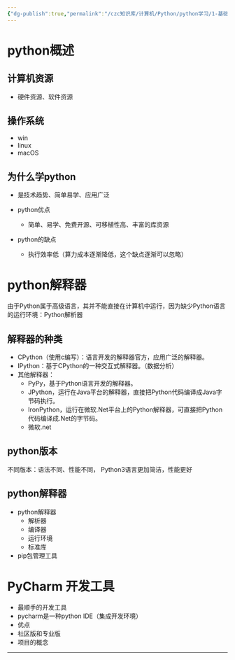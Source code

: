 ```yaml
---
{"dg-publish":true,"permalink":"/czc知识库/计算机/Python/python学习/1-基础的基础/001-基本概念/","dgPassFrontmatter":true,"created":"2024-10-15T18:51:31.842+08:00","updated":"2024-12-08T12:39:45.248+08:00"}
---
```



# python概述

## 计算机资源
- 硬件资源、软件资源
## 操作系统
- win
- linux
- macOS
## 为什么学python
- 是技术趋势、简单易学、应用广泛

- python优点
	- 简单、易学、免费开源、可移植性高、丰富的库资源
- python的缺点
	- 执行效率低（算力成本逐渐降低，这个缺点逐渐可以忽略）





# python解释器

由于Python属于高级语言，其并不能直接在计算机中运行，因为缺少Python语言的运行环境：Python解析器

## 解释器的种类
- CPython（使用c编写）：语言开发的解释器官方，应用广泛的解释器。
- IPython：基于CPython的一种交互式解释器。（数据分析）
- 其他解释器：
	- PyPy，基于Python语言开发的解释器。
	- JPython，运行在Java平台的解释器，直接把Python代码编译成Java字节码执行。
	- IronPython，运行在微软.Net平台上的Python解释器，可直接把Python代码编译成.Net的字节码。
	- 微软.net

## python版本
不同版本：语法不同、性能不同，
Python3语言更加简洁，性能更好

## python解释器
- python解释器
	- 解析器
	- 编译器
	- 运行环境
	- 标准库
- pip包管理工具


# PyCharm 开发工具
- 最顺手的开发工具
- pycharm是一种python IDE（集成开发环境）
- 优点
- 社区版和专业版
- 项目的概念



---
